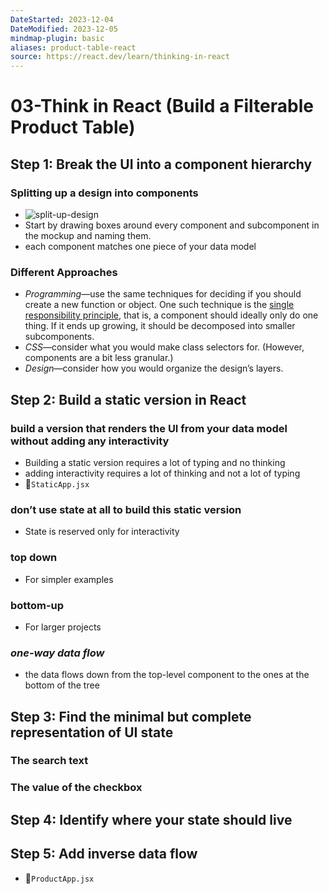 ```yaml
---
DateStarted: 2023-12-04
DateModified: 2023-12-05
mindmap-plugin: basic
aliases: product-table-react
source: https://react.dev/learn/thinking-in-react
---
```


# 03-Think in React (Build a Filterable Product Table)

## Step 1: Break the UI into a component hierarchy

### Splitting up a design into components

- ![split-up-design](https://react.dev/images/docs/s_thinking-in-react_ui_outline.png)
- Start by drawing boxes around every component and subcomponent in the mockup and naming them.
- each component matches one piece of your data model

### Different Approaches

- _Programming_—use the same techniques for deciding if you should create a new function or object. One such technique is the [single responsibility principle](https://en.wikipedia.org/wiki/Single_responsibility_principle), that is, a component should ideally only do one thing. If it ends up growing, it should be decomposed into smaller subcomponents.
- _CSS_—consider what you would make class selectors for. (However, components are a bit less granular.)
- _Design_—consider how you would organize the design’s layers.

## Step 2: Build a static version in React

### build a version that renders the UI from your data model without adding any interactivity

- Building a static version requires a lot of typing and no thinking
- adding interactivity requires a lot of thinking and not a lot of typing
- 📌`StaticApp.jsx`

### don’t use state at all to build this static version

- State is reserved only for interactivity

### top down

- For simpler examples

### bottom-up

- For larger projects

### _one-way data flow_

- the data flows down from the top-level component to the ones at the bottom of the tree

## Step 3: Find the minimal but complete representation of UI state

### The search text

### The value of the checkbox

## Step 4: Identify where your state should live

## Step 5: Add inverse data flow

- 📌`ProductApp.jsx`
